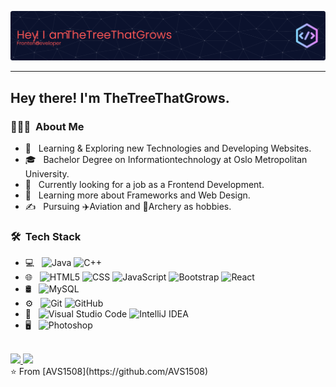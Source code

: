 ![TheTreeThatGrows Banner](https://raw.githubusercontent.com/TheTreeThatGrows/TheTreeThatGrows/master/github-header-image.png)

___ 
<h2> Hey there! I'm TheTreeThatGrows.</h2>

<h3> 👨🏻‍💻 &nbsp;About Me </h3>

- 🤔 &nbsp; Learning & Exploring new Technologies and Developing Websites.
- 🎓 &nbsp; Bachelor Degree on Informationtechnology at Oslo Metropolitan University.
- 💼 &nbsp; Currently looking for a job as a Frontend Development.
- 🌱 &nbsp; Learning more about Frameworks and Web Design.
- ✍️ &nbsp; Pursuing ✈️Aviation and 🏹Archery as hobbies.

<h3> 🛠 &nbsp;Tech Stack</h3>

- 💻 &nbsp;
  ![Java](https://img.shields.io/badge/-Java-333333?style=flat&logo=Java&logoColor=007396)
  ![C++](https://img.shields.io/badge/-C++-333333?style=flat&logo=C%2B%2B&logoColor=00599C)
- 🌐 &nbsp;
  ![HTML5](https://img.shields.io/badge/-HTML5-333333?style=flat&logo=HTML5)
  ![CSS](https://img.shields.io/badge/-CSS-333333?style=flat&logo=CSS3&logoColor=1572B6)
  ![JavaScript](https://img.shields.io/badge/-JavaScript-333333?style=flat&logo=javascript)
  ![Bootstrap](https://img.shields.io/badge/-Bootstrap-333333?style=flat&logo=bootstrap&logoColor=563D7C)
  ![React](https://img.shields.io/badge/-React-333333?style=flat&logo=react)
- 🛢 &nbsp;
  ![MySQL](https://img.shields.io/badge/-MySQL-333333?style=flat&logo=mysql)
- ⚙️ &nbsp;
  ![Git](https://img.shields.io/badge/-Git-333333?style=flat&logo=git)
  ![GitHub](https://img.shields.io/badge/-GitHub-333333?style=flat&logo=github)
- 🔧 &nbsp;
  ![Visual Studio Code](https://img.shields.io/badge/-Visual%20Studio%20Code-333333?style=flat&logo=visual-studio-code&logoColor=007ACC)
  ![IntelliJ IDEA](https://img.shields.io/badge/-IntelliJ%20IDEA-333333?style=flat&logo=intellijidea)
- 🖥 &nbsp;
  ![Photoshop](https://img.shields.io/badge/-Photoshop-333333?style=flat&logo=adobe-photoshop)
<br/>

<a href="https://github.com/TheTreeThatGrows">
  <img height="180em" src="https://github-readme-stats.vercel.app/api?username=TheTreeThatGrows&theme=buefy&show_icons=true" />
  <img height="180em" src="https://github-readme-stats.vercel.app/api/top-langs/?username=TheTreeThatGrows&theme=buefy&layout=compact" />
</a>

<br/>
⭐️ From [AVS1508](https://github.com/AVS1508)
